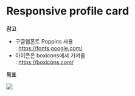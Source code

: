 # Responsive profile card

**참고**

- 구글웹폰트 Poppins 사용  
  : https://fonts.google.com/
- 아이콘은 boxicons에서 가져옴  
  : https://boxicons.com/

**목표**

<img src="./src/goal.png">
